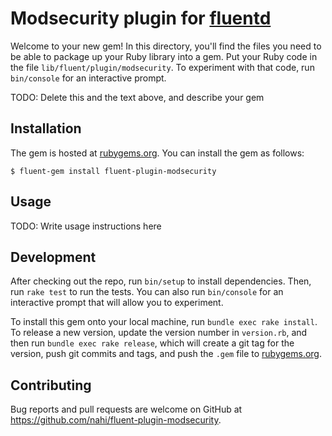 # Modsecurity plugin for [fluentd](http://github.com/fluent/fluentd)

Welcome to your new gem! In this directory, you'll find the files you need to be able to package up your Ruby library into a gem. Put your Ruby code in the file `lib/fluent/plugin/modsecurity`. To experiment with that code, run `bin/console` for an interactive prompt.

TODO: Delete this and the text above, and describe your gem

## Installation

The gem is hosted at [rubygems.org](http://rubygems.org). You can install the gem as follows:

    $ fluent-gem install fluent-plugin-modsecurity

## Usage

TODO: Write usage instructions here

## Development

After checking out the repo, run `bin/setup` to install dependencies. Then, run `rake test` to run the tests. You can also run `bin/console` for an interactive prompt that will allow you to experiment.

To install this gem onto your local machine, run `bundle exec rake install`. To release a new version, update the version number in `version.rb`, and then run `bundle exec rake release`, which will create a git tag for the version, push git commits and tags, and push the `.gem` file to [rubygems.org](https://rubygems.org).

## Contributing

Bug reports and pull requests are welcome on GitHub at https://github.com/nahi/fluent-plugin-modsecurity.

